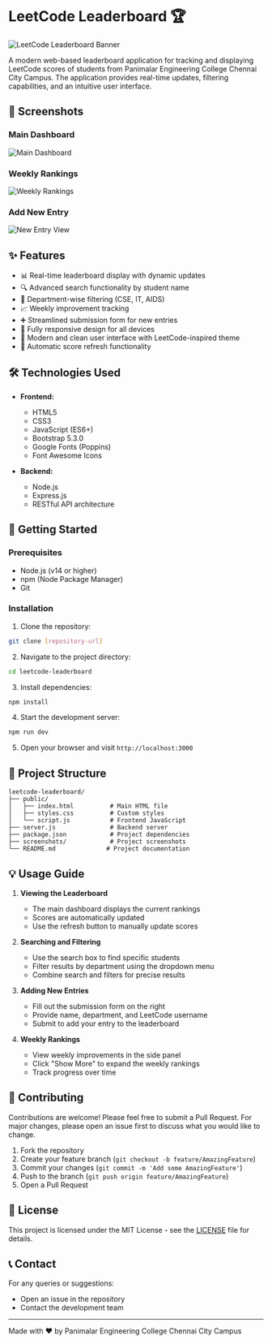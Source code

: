 # LeetCode Leaderboard 🏆

![LeetCode Leaderboard Banner](screenshots/banner.png)

A modern web-based leaderboard application for tracking and displaying LeetCode scores of students from Panimalar Engineering College Chennai City Campus. The application provides real-time updates, filtering capabilities, and an intuitive user interface.

## 📸 Screenshots

### Main Dashboard
![Main Dashboard](screenshots/dashboard.png)

### Weekly Rankings
![Weekly Rankings](screenshots/weekly-rankings.png)

### Add New Entry
![New Entry View](screenshots/new-entry.png)

## ✨ Features

- 📊 Real-time leaderboard display with dynamic updates
- 🔍 Advanced search functionality by student name
- 🏢 Department-wise filtering (CSE, IT, AIDS)
- 📈 Weekly improvement tracking
- ➕ Streamlined submission form for new entries
- 📱 Fully responsive design for all devices
- 🎨 Modern and clean user interface with LeetCode-inspired theme
- 🔄 Automatic score refresh functionality

## 🛠️ Technologies Used

- **Frontend:**
  - HTML5
  - CSS3
  - JavaScript (ES6+)
  - Bootstrap 5.3.0
  - Google Fonts (Poppins)
  - Font Awesome Icons

- **Backend:**
  - Node.js
  - Express.js
  - RESTful API architecture

## 🚀 Getting Started

### Prerequisites

- Node.js (v14 or higher)
- npm (Node Package Manager)
- Git

### Installation

1. Clone the repository:
```bash
git clone [repository-url]
```

2. Navigate to the project directory:
```bash
cd leetcode-leaderboard
```

3. Install dependencies:
```bash
npm install
```

4. Start the development server:
```bash
npm run dev
```

5. Open your browser and visit `http://localhost:3000`

## 📁 Project Structure

```
leetcode-leaderboard/
├── public/
│   ├── index.html          # Main HTML file
│   ├── styles.css          # Custom styles
│   └── script.js           # Frontend JavaScript
├── server.js               # Backend server
├── package.json            # Project dependencies
├── screenshots/            # Project screenshots
└── README.md              # Project documentation
```

## 💡 Usage Guide

1. **Viewing the Leaderboard**
   - The main dashboard displays the current rankings
   - Scores are automatically updated
   - Use the refresh button to manually update scores

2. **Searching and Filtering**
   - Use the search box to find specific students
   - Filter results by department using the dropdown menu
   - Combine search and filters for precise results

3. **Adding New Entries**
   - Fill out the submission form on the right
   - Provide name, department, and LeetCode username
   - Submit to add your entry to the leaderboard

4. **Weekly Rankings**
   - View weekly improvements in the side panel
   - Click "Show More" to expand the weekly rankings
   - Track progress over time

## 🤝 Contributing

Contributions are welcome! Please feel free to submit a Pull Request. For major changes, please open an issue first to discuss what you would like to change.

1. Fork the repository
2. Create your feature branch (`git checkout -b feature/AmazingFeature`)
3. Commit your changes (`git commit -m 'Add some AmazingFeature'`)
4. Push to the branch (`git push origin feature/AmazingFeature`)
5. Open a Pull Request

## 📝 License

This project is licensed under the MIT License - see the [LICENSE](LICENSE) file for details.

## 📞 Contact

For any queries or suggestions:
- Open an issue in the repository
- Contact the development team

---

Made with ❤️ by Panimalar Engineering College Chennai City Campus 